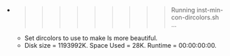 * >>>>>>>>> Running inst-min-con-dircolors.sh ...
  * Set dircolors to use  to make ls more beautiful.
  * Disk size = 1193992K. Space Used = 28K. Runtime = 00:00:00:00.

